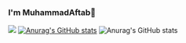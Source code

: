 ### I'm MuhammadAftab👋 


<!---
ItsMdAftab/ItsMdAftab is a ✨ special ✨ repository because its `README.md` (this file) appears on your GitHub profile.
You can click the Preview link to take a look at your changes.
--->
![](https://leetcard.jacoblin.cool/ItsMdAftab?ext=heatmap)
[![Anurag's GitHub stats](https://github-readme-stats.vercel.app/api?username=ItsMdAftab)](https://github.com/ItsMdAftab/github-readme-stats)
![Anurag's GitHub stats](https://github-readme-stats.vercel.app/api?username=ItsMdAftab&show_icons=true)
